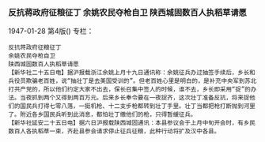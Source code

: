 ### 反抗蒋政府征粮征丁  余姚农民夺枪自卫  陕西城固数百人执稻草请愿

1947-01-28
第4版()
专栏：

    反抗蒋政府征粮征丁
    余姚农民夺枪自卫
    陕西城固数百人执稻草请愿
    【新华社二十五日电】据沪报载浙江余姚上月十九日通讯称：余姚征兵办过抽签手续后，乡长和兵役员欺骗老百姓，说“抽壮丁是去美国受训的”。但老百姓心里是明白的，是补充中央军到苏北打共产党的，所以他们约定大家不出去，保长召集中签人的时候，谁不去，乡长即采用“捉”的办法。当夜抓到两个又得到两百万元。后来乡长奉令要在一夜捉齐，这次壮丁准备反抗，将来捉他们的国民兵打得七零八落，一挺机枪、十二支步枪都转到壮丁手里。壮丁当都把枪打断抛到河里了。附近各乡国民兵听到此消息，都怕壮丁缴他们的枪，只得暂缓征兵。
    【新华社延安二十五日电】据六日沪报载陕西城固通讯：本县参议会于上月中旬开会时，有乡民数百人各执稻草一束，齐赴县参会请求停止征兵征粮，此种行动将扩及汉中各县。
